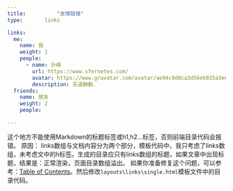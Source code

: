 ```yaml
---
title: 			"友情链接"
type:       links

links: 
  me: 
    name: 我 
    weight: 1
    people: 
      - name: 孙峰
        url: https://www.sfernetes.com/
        avatar: https://www.gravatar.com/avatar/ae94c8d8ca3d56eb035a3e62c2595150?s=240&d=mp
        description: 天道酬勤.
  friends: 
    name: 朋友 
    weight: 2 
    people: 

---
```

这个地方不能使用Markdown的标题标签或h1,h2...标签，否则前端目录代码会报错。
原因：
links数组与文档内容分为两个部分，模板代码中，我只考虑了links数组，未考虑文中的h标签。生成的目录应只有links数组的标题，如果文章中出现标题，结果是：正常渲染，页面目录数组溢出。
如果你准备修复这个问题，可以参考：[Table of Contents](https://gohugo.io/content-management/toc/)。然后修改`layouts\links\single.html`模板文件中的目录代码。
